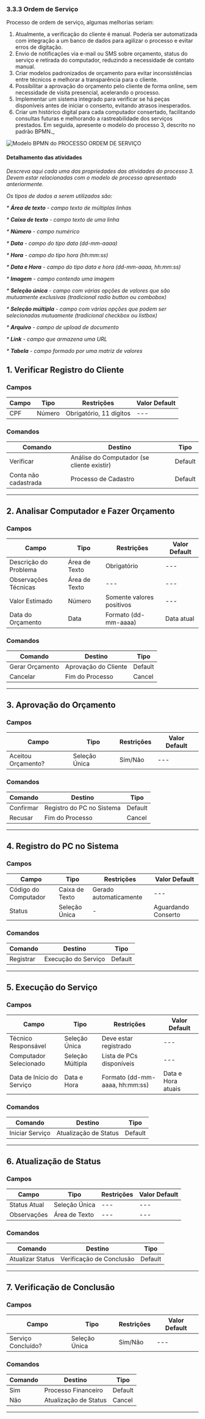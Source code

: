 ### 3.3.3 Ordem de Serviço

Processo de ordem de serviço, algumas melhorias seriam:
1. Atualmente, a verificação do cliente é manual. Poderia ser automatizada com integração a um banco de dados para agilizar o processo e evitar erros de digitação.
2. Envio de notificações via e-mail ou SMS sobre orçamento, status do serviço e retirada do computador, reduzindo a necessidade de contato manual.
3. Criar modelos padronizados de orçamento para evitar inconsistências entre técnicos e melhorar a transparência para o cliente.
4. Possibilitar a aprovação do orçamento pelo cliente de forma online, sem necessidade de visita presencial, acelerando o processo.
5. Implementar um sistema integrado para verificar se há peças disponíveis antes de iniciar o conserto, evitando atrasos inesperados.
6. Criar um histórico digital para cada computador consertado, facilitando consultas futuras e melhorando a rastreabilidade dos serviços prestados.
Em seguida, apresente o modelo do processo 3, descrito no padrão BPMN._

![Modelo BPMN do PROCESSO ORDEM DE SERVIÇO](images/process.png "Modelo BPMN do Processo 3.")


#### Detalhamento das atividades

_Descreva aqui cada uma das propriedades das atividades do processo 3. 
Devem estar relacionadas com o modelo de processo apresentado anteriormente._

_Os tipos de dados a serem utilizados são:_

_* **Área de texto** - campo texto de múltiplas linhas_

_* **Caixa de texto** - campo texto de uma linha_

_* **Número** - campo numérico_

_* **Data** - campo do tipo data (dd-mm-aaaa)_

_* **Hora** - campo do tipo hora (hh:mm:ss)_

_* **Data e Hora** - campo do tipo data e hora (dd-mm-aaaa, hh:mm:ss)_

_* **Imagem** - campo contendo uma imagem_

_* **Seleção única** - campo com várias opções de valores que são mutuamente exclusivas (tradicional radio button ou combobox)_

_* **Seleção múltipla** - campo com várias opções que podem ser selecionadas mutuamente (tradicional checkbox ou listbox)_

_* **Arquivo** - campo de upload de documento_

_* **Link** - campo que armazena uma URL_

_* **Tabela** - campo formado por uma matriz de valores_

## **1. Verificar Registro do Cliente**
### **Campos**
| **Campo**       | **Tipo**        | **Restrições**          | **Valor Default** |
|-----------------|----------------|-------------------------|-------------------|
| CPF            | Número          | Obrigatório, 11 dígitos | ---               |

### **Comandos**
| **Comando**            | **Destino**                                  | **Tipo**   |
|------------------------|---------------------------------------------|-----------|
| Verificar             | Análise do Computador (se cliente existir)  | Default   |
| Conta não cadastrada  | Processo de Cadastro                        | Default   |

---

## **2. Analisar Computador e Fazer Orçamento**
### **Campos**
| **Campo**               | **Tipo**         | **Restrições**               | **Valor Default** |
|-------------------------|-----------------|------------------------------|-------------------|
| Descrição do Problema   | Área de Texto   | Obrigatório                   | ---               |
| Observações Técnicas    | Área de Texto   | ---                            | ---               |
| Valor Estimado         | Número          | Somente valores positivos     | ---               |
| Data do Orçamento      | Data            | Formato (dd-mm-aaaa)          | Data atual        |

### **Comandos**
| **Comando**       | **Destino**             | **Tipo**   |
|------------------|------------------------|-----------|
| Gerar Orçamento | Aprovação do Cliente   | Default   |
| Cancelar        | Fim do Processo        | Cancel    |

---

## **3. Aprovação do Orçamento**
### **Campos**
| **Campo**               | **Tipo**         | **Restrições**  | **Valor Default** |
|-------------------------|-----------------|----------------|-------------------|
| Aceitou Orçamento?      | Seleção Única   | Sim/Não        | ---               |

### **Comandos**
| **Comando**   | **Destino**                   | **Tipo**   |
|--------------|------------------------------|-----------|
| Confirmar    | Registro do PC no Sistema   | Default   |
| Recusar      | Fim do Processo              | Cancel    |

---

## **4. Registro do PC no Sistema**
### **Campos**
| **Campo**             | **Tipo**          | **Restrições**                  | **Valor Default**        |
|----------------------|------------------|---------------------------------|--------------------------|
| Código do Computador | Caixa de Texto   | Gerado automaticamente         | ---                      |
| Status              | Seleção Única    | -                               | Aguardando Conserto       |

### **Comandos**
| **Comando**   | **Destino**           | **Tipo**   |
|--------------|----------------------|-----------|
| Registrar   | Execução do Serviço   | Default   |

---

## **5. Execução do Serviço**
### **Campos**
| **Campo**                | **Tipo**         | **Restrições**               | **Valor Default**        |
|--------------------------|-----------------|------------------------------|--------------------------|
| Técnico Responsável      | Seleção Única   | Deve estar registrado         | ---                      |
| Computador Selecionado   | Seleção Múltipla | Lista de PCs disponíveis      | ---                      |
| Data de Início do Serviço | Data e Hora     | Formato (dd-mm-aaaa, hh:mm:ss) | Data e Hora atuais        |

### **Comandos**
| **Comando**       | **Destino**             | **Tipo**   |
|------------------|------------------------|-----------|
| Iniciar Serviço | Atualização de Status  | Default   |

---

## **6. Atualização de Status**
### **Campos**
| **Campo**        | **Tipo**        | **Restrições** | **Valor Default** |
|------------------|----------------|---------------|-------------------|
| Status Atual    | Seleção Única   | ---           | ---               |
| Observações     | Área de Texto   | ---           | ---               |

### **Comandos**
| **Comando**        | **Destino**                    | **Tipo**   |
|-------------------|--------------------------------|-----------|
| Atualizar Status | Verificação de Conclusão       | Default   |

---

## **7. Verificação de Conclusão**
### **Campos**
| **Campo**          | **Tipo**         | **Restrições** | **Valor Default** |
|-------------------|-----------------|--------------|-------------------|
| Serviço Concluído? | Seleção Única   | Sim/Não      | ---               |

### **Comandos**
| **Comando** | **Destino**              | **Tipo**   |
|------------|-------------------------|-----------|
| Sim        | Processo Financeiro      | Default   |
| Não        | Atualização de Status    | Cancel    |

---

